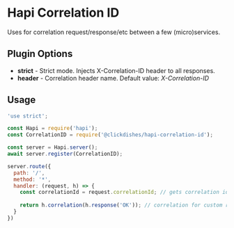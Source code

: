 # Hapi Correlation ID
Uses for correlation request/response/etc between a few (micro)services.

## Plugin Options
* **strict** - Strict mode. Injects X-Correlation-ID header to all responses.
* **header** - Correlation header name. Default value: *X-Correlation-ID*

## Usage
```javascript
'use strict';

const Hapi = require('hapi');
const CorrelationID = require('@clickdishes/hapi-correlation-id');

const server = Hapi.server();
await server.register(CorrelationID);

server.route({
  path: '/',
  method: '*',
  handler: (request, h) => {
    const correlationId = request.correlationId; // gets correlation id
    
    return h.correlation(h.response('OK')); // correlation for custom response
  }
})
```

